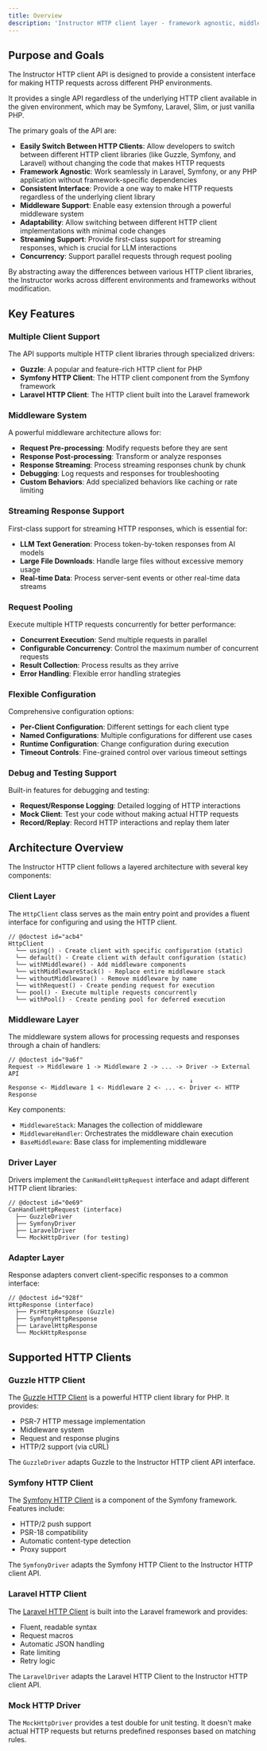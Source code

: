 ```yaml
---
title: Overview
description: 'Instructor HTTP client layer - framework agnostic, middleware support, and streaming capabilities.'
---
```


## Purpose and Goals

The Instructor HTTP client API is designed to provide a consistent interface for making HTTP requests across different PHP environments.

It provides a single API regardless of the underlying HTTP client available in the given environment, which may be Symfony, Laravel, Slim, or just vanilla PHP.

The primary goals of the API are:

- **Easily Switch Between HTTP Clients**: Allow developers to switch between different HTTP client libraries (like Guzzle, Symfony, and Laravel) without changing the code that makes HTTP requests
- **Framework Agnostic**: Work seamlessly in Laravel, Symfony, or any PHP application without framework-specific dependencies
- **Consistent Interface**: Provide a one way to make HTTP requests regardless of the underlying client library
- **Middleware Support**: Enable easy extension through a powerful middleware system
- **Adaptability**: Allow switching between different HTTP client implementations with minimal code changes
- **Streaming Support**: Provide first-class support for streaming responses, which is crucial for LLM interactions
- **Concurrency**: Support parallel requests through request pooling

By abstracting away the differences between various HTTP client libraries, the Instructor works across different environments and frameworks without modification.

## Key Features

### Multiple Client Support

The API supports multiple HTTP client libraries through specialized drivers:

- **Guzzle**: A popular and feature-rich HTTP client for PHP
- **Symfony HTTP Client**: The HTTP client component from the Symfony framework
- **Laravel HTTP Client**: The HTTP client built into the Laravel framework

### Middleware System

A powerful middleware architecture allows for:

- **Request Pre-processing**: Modify requests before they are sent
- **Response Post-processing**: Transform or analyze responses
- **Response Streaming**: Process streaming responses chunk by chunk
- **Debugging**: Log requests and responses for troubleshooting
- **Custom Behaviors**: Add specialized behaviors like caching or rate limiting

### Streaming Response Support

First-class support for streaming HTTP responses, which is essential for:

- **LLM Text Generation**: Process token-by-token responses from AI models
- **Large File Downloads**: Handle large files without excessive memory usage
- **Real-time Data**: Process server-sent events or other real-time data streams

### Request Pooling

Execute multiple HTTP requests concurrently for better performance:

- **Concurrent Execution**: Send multiple requests in parallel
- **Configurable Concurrency**: Control the maximum number of concurrent requests
- **Result Collection**: Process results as they arrive
- **Error Handling**: Flexible error handling strategies

### Flexible Configuration

Comprehensive configuration options:

- **Per-Client Configuration**: Different settings for each client type
- **Named Configurations**: Multiple configurations for different use cases
- **Runtime Configuration**: Change configuration during execution
- **Timeout Controls**: Fine-grained control over various timeout settings

### Debug and Testing Support

Built-in features for debugging and testing:

- **Request/Response Logging**: Detailed logging of HTTP interactions
- **Mock Client**: Test your code without making actual HTTP requests
- **Record/Replay**: Record HTTP interactions and replay them later


## Architecture Overview

The Instructor HTTP client follows a layered architecture with several key components:

### Client Layer

The `HttpClient` class serves as the main entry point and provides a fluent interface for configuring and using the HTTP client.

```
// @doctest id="acb4"
HttpClient
  └── using() - Create client with specific configuration (static)
  └── default() - Create client with default configuration (static)
  └── withMiddleware() - Add middleware components
  └── withMiddlewareStack() - Replace entire middleware stack
  └── withoutMiddleware() - Remove middleware by name
  └── withRequest() - Create pending request for execution
  └── pool() - Execute multiple requests concurrently
  └── withPool() - Create pending pool for deferred execution
```

### Middleware Layer

The middleware system allows for processing requests and responses through a chain of handlers:

```
// @doctest id="9a6f"
Request -> Middleware 1 -> Middleware 2 -> ... -> Driver -> External API
                                                   ↓
Response <- Middleware 1 <- Middleware 2 <- ... <- Driver <- HTTP Response
```

Key components:
- `MiddlewareStack`: Manages the collection of middleware
- `MiddlewareHandler`: Orchestrates the middleware chain execution
- `BaseMiddleware`: Base class for implementing middleware

### Driver Layer

Drivers implement the `CanHandleHttpRequest` interface and adapt different HTTP client libraries:

```
// @doctest id="0e69"
CanHandleHttpRequest (interface)
  ├── GuzzleDriver
  ├── SymfonyDriver
  ├── LaravelDriver
  └── MockHttpDriver (for testing)
```

### Adapter Layer

Response adapters convert client-specific responses to a common interface:

```
// @doctest id="928f"
HttpResponse (interface)
  ├── PsrHttpResponse (Guzzle)
  ├── SymfonyHttpResponse
  ├── LaravelHttpResponse
  └── MockHttpResponse
```

## Supported HTTP Clients

### Guzzle HTTP Client

The [Guzzle HTTP Client](https://docs.guzzlephp.org/) is a powerful HTTP client library for PHP. It provides:

- PSR-7 HTTP message implementation
- Middleware system
- Request and response plugins
- HTTP/2 support (via cURL)

The `GuzzleDriver` adapts Guzzle to the Instructor HTTP client API interface.

### Symfony HTTP Client

The [Symfony HTTP Client](https://symfony.com/doc/current/http_client.html) is a component of the Symfony framework. Features include:

- HTTP/2 push support
- PSR-18 compatibility
- Automatic content-type detection
- Proxy support

The `SymfonyDriver` adapts the Symfony HTTP Client to the Instructor HTTP client API.

### Laravel HTTP Client

The [Laravel HTTP Client](https://laravel.com/docs/http-client) is built into the Laravel framework and provides:

- Fluent, readable syntax
- Request macros
- Automatic JSON handling
- Rate limiting
- Retry logic

The `LaravelDriver` adapts the Laravel HTTP Client to the Instructor HTTP client API.

### Mock HTTP Driver

The `MockHttpDriver` provides a test double for unit testing. It doesn't make actual HTTP requests but returns predefined responses based on matching rules.
